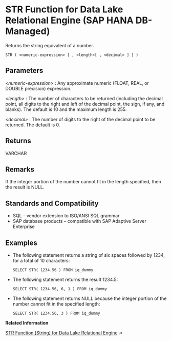 <!-- loio6152b1608e3e4c5e898c592f645366b7 -->

# STR Function for Data Lake Relational Engine \(SAP HANA DB-Managed\)

Returns the string equivalent of a number.



```
STR ( <numeric-expression> [ , <length>[ , <decimal> ] ] )
```



<a name="loio6152b1608e3e4c5e898c592f645366b7__section_jf4_xt5_vrb"/>

## Parameters

 *<numeric-expression\>*
 :   Any approximate numeric \(FLOAT, REAL, or DOUBLE precision\) expression.

  *<length\>*
 :   The number of characters to be returned \(including the decimal point, all digits to the right and left of the decimal point, the sign, if any, and blanks\). The default is 10 and the maximum length is 255.

  *<decimal\>*
 :   The number of digits to the right of the decimal point to be returned. The default is 0.

 

<a name="loio6152b1608e3e4c5e898c592f645366b7__section_nbc_yt5_vrb"/>

## Returns

VARCHAR



<a name="loio6152b1608e3e4c5e898c592f645366b7__section_gfp_yt5_vrb"/>

## Remarks

If the integer portion of the number cannot fit in the length specified, then the result is NULL.



<a name="loio6152b1608e3e4c5e898c592f645366b7__section_y2b_zt5_vrb"/>

## Standards and Compatibility

-   SQL – vendor extension to ISO/ANSI SQL grammar
-   SAP database products – compatible with SAP Adaptive Server Enterprise



<a name="loio6152b1608e3e4c5e898c592f645366b7__section_gsq_zt5_vrb"/>

## Examples

-   The following statement returns a string of six spaces followed by 1234, for a total of 10 characters:

    ```
    SELECT STR( 1234.56 ) FROM iq_dummy
    ```

-   The following statement returns the result 1234.5:

    ```
    SELECT STR( 1234.56, 6, 1 ) FROM iq_dummy
    ```

-   The following statement returns NULL because the integer portion of the number cannot fit in the specified length:

    ```
    SELECT STR( 1234.56, 3 ) FROM iq_dummy
    ```


**Related Information**  


[STR Function [String] for Data Lake Relational Engine](https://help.sap.com/viewer/19b3964099384f178ad08f2d348232a9/2023_1_QRC/en-US/a584f54284f21015bb43e961aa835036.html "Returns the string equivalent of a number.") :arrow_upper_right:

